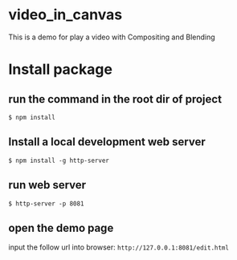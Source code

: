 # video_in_canvas
This is a demo for play a video with Compositing and Blending

# Install package

## run the command in the root dir of project

```
$ npm install
```

## Install a local development web server
```
$ npm install -g http-server
```

## run web server

```
$ http-server -p 8081
```

## open the demo page
input the follow url into browser:
 `http://127.0.0.1:8081/edit.html`
 


